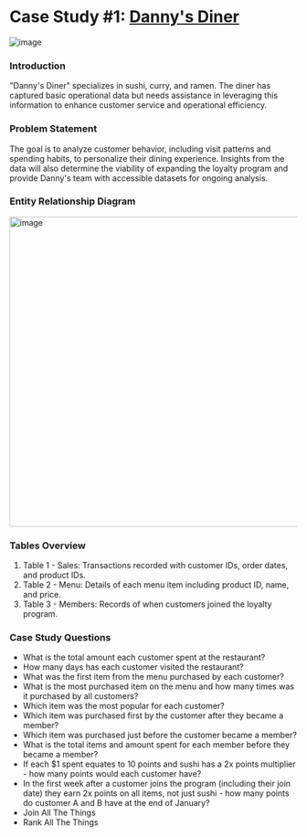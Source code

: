 # **Case Study #1: [Danny's Diner](https://8weeksqlchallenge.com/case-study-1/)**
![image](https://github.com/janhavi97/8-Week-SQL-Challenge/assets/30179560/8c10f66f-62c7-4ef9-84e5-62104d1d5744)


### **Introduction**
"Danny's Diner" specializes in sushi, curry, and ramen. The diner has captured basic operational data but needs assistance in leveraging this information to enhance customer service and operational efficiency.


### **Problem Statement**
The goal is to analyze customer behavior, including visit patterns and spending habits, to personalize their dining experience. Insights from the data will also determine the viability of expanding the loyalty program and provide Danny's team with accessible datasets for ongoing analysis.


### **Entity Relationship Diagram**
<img width="543" alt="image" src="https://github.com/janhavi97/8-Week-SQL-Challenge/assets/30179560/9f575f20-1a75-43e2-a32e-0099b59b2f91">


### **Tables Overview**
1. Table 1 - Sales: Transactions recorded with customer IDs, order dates, and product IDs.
2. Table 2 - Menu: Details of each menu item including product ID, name, and price.
3. Table 3 - Members: Records of when customers joined the loyalty program.


### **Case Study Questions**
- What is the total amount each customer spent at the restaurant?
- How many days has each customer visited the restaurant?
- What was the first item from the menu purchased by each customer?
- What is the most purchased item on the menu and how many times was it purchased by all customers?
- Which item was the most popular for each customer?
- Which item was purchased first by the customer after they became a member?
- Which item was purchased just before the customer became a member?
- What is the total items and amount spent for each member before they became a member?
- If each $1 spent equates to 10 points and sushi has a 2x points multiplier - how many points would each customer have?
- In the first week after a customer joins the program (including their join date) they earn 2x points on all items, not just sushi - how many points do customer A and B have at the end of January?
- Join All The Things
- Rank All The Things
